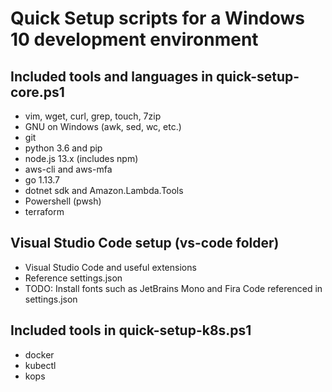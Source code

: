 # Quick Setup scripts for a Windows 10 development environment

## Included tools and languages in quick-setup-core.ps1

- vim, wget, curl, grep, touch, 7zip
- GNU on Windows (awk, sed, wc, etc.)
- git
- python 3.6 and pip
- node.js 13.x (includes npm)
- aws-cli and aws-mfa
- go 1.13.7
- dotnet sdk and Amazon.Lambda.Tools
- Powershell (pwsh)
- terraform

## Visual Studio Code setup (vs-code folder)

- Visual Studio Code and useful extensions
- Reference settings.json
- TODO: Install fonts such as JetBrains Mono and Fira Code referenced in settings.json

## Included tools in quick-setup-k8s.ps1

- docker
- kubectl
- kops